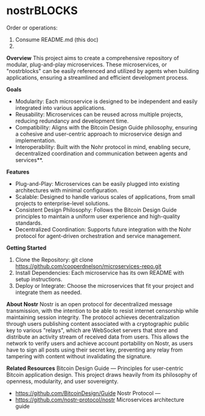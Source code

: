 # nostrBLOCKS

Order or operations:
1. Consume README.md (this doc)
2. 


**Overview**
This project aims to create a comprehensive repository of modular, plug-and-play microservices. These microservices, or "nostrblocks" can be easily referenced and utilized by agents when building applications, ensuring a streamlined and efficient development process.

**Goals**
- Modularity: Each microservice is designed to be independent and easily integrated into various applications.
- Reusability: Microservices can be reused across multiple projects, reducing redundancy and development time.
- Compatibility: Aligns with the Bitcoin Design Guide philosophy, ensuring a cohesive and user-centric approach to microservice design and implementation.
- Interoperability: Built with the Nohr protocol in mind, enabling secure, decentralized coordination and communication between agents and services**.

**Features**
- Plug-and-Play: Microservices can be easily plugged into existing architectures with minimal configuration.
- Scalable: Designed to handle various scales of applications, from small projects to enterprise-level solutions.
- Consistent Design Philosophy: Follows the Bitcoin Design Guide principles to maintain a uniform user experience and high-quality standards.
- Decentralized Coordination: Supports future integration with the Nohr protocol for agent-driven orchestration and service management.

**Getting Started**
1. Clone the Repository:
git clone https://github.com/cooperdnelson/microservices-repo.git
2.	Install Dependencies:
Each microservice has its own README with setup instructions.
3. Deploy or Integrate:
Choose the microservices that fit your project and integrate them as needed.

**About Nostr**
Nostr is an open protocol for decentralized message transmission, with the intention to be able to resist internet censorship while maintaining session integrity. 
The protocol achieves decentralization through users publishing content associated with a cryptographic public key to various "relays", which are WebSocket servers that store and distribute an activity stream of received data from users. 
This allows the network to verify users and achieve account portability on Nostr, as users have to sign all posts using their secret key, preventing any relay from tampering with content without invalidating the signature.

**Related Resources**
Bitcoin Design Guide — Principles for user-centric Bitcoin application design. This project draws heavily from its philosophy of openness, modularity, and user sovereignty.
- https://github.com/BitcoinDesign/Guide
Nostr Protocol — 
- https://github.com/nostr-protocol/nostr
Microservices architecture guide
